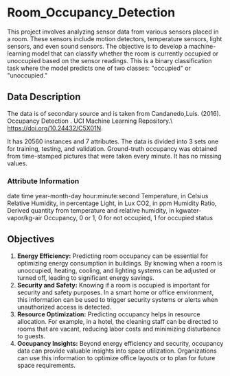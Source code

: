 # Room_Occupancy_Detection
This project involves analyzing sensor data from various sensors placed in a room. These sensors include motion detectors, temperature sensors, light sensors, and even sound sensors. The objective is to develop a machine-learning model that can classify whether the room is currently occupied or unoccupied based on the sensor readings. This is a binary classification task where the model predicts one of two classes: "occupied" or "unoccupied."

## Data Description
The data is of secondary source and is taken from
Candanedo,Luis. (2016). Occupancy Detection . UCI Machine Learning Repository.\ https://doi.org/10.24432/C5X01N.

It has 20560 instances and 7 attributes.
The data is divided into 3 sets one for training, testing, and validation. Ground-truth occupancy was obtained from time-stamped pictures that were taken every minute.
It has no missing values.

### Attribute Information
date time year-month-day hour:minute:second 
Temperature, in Celsius 
Relative Humidity, in percentage 
Light, in Lux 
CO2, in ppm 
Humidity Ratio, Derived quantity from temperature and relative humidity, in kgwater-vapor/kg-air 
Occupancy, 0 or 1, 0 for not occupied, 1 for occupied status 

## Objectives
1. **Energy Efficiency:** Predicting room occupancy can be essential for optimizing energy consumption in buildings. By knowing when a room is unoccupied, heating, cooling, and lighting systems can be adjusted or turned off, leading to significant energy savings.
2. **Security and Safety:** Knowing if a room is occupied is important for security and safety purposes. In a smart home or office environment, this information can be used to trigger security systems or alerts when unauthorized access is detected.
3. **Resource Optimization:** Predicting occupancy helps in resource allocation. For example, in a hotel, the cleaning staff can be directed to rooms that are vacant, reducing labor costs and minimizing disturbance to guests.
4. **Occupancy Insights:** Beyond energy efficiency and security, occupancy data can provide valuable insights into space utilization. Organizations can use this information to optimize office layouts or to plan for future space requirements.
